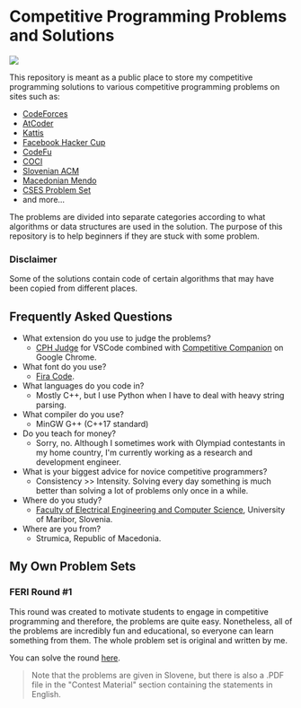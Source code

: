# Competitive Programming Problems and Solutions

![](https://img.shields.io/static/v1?label=Solutions&message=1782&color=brightgreen)

This repository is meant as a public place to store my competitive programming solutions to various competitive programming problems on sites such as:
 - [CodeForces](https://codeforces.com/)
 - [AtCoder](https://atcoder.jp/)
 - [Kattis](http://open.kattis.com/)
 - [Facebook Hacker Cup](https://www.facebook.com/codingcompetitions/hacker-cup)
 - [CodeFu](https://codefu.mk/)
 - [COCI](https://hsin.hr/coci/)
 - [Slovenian ACM](https://putka-upm.acm.si/)
 - [Macedonian Mendo](https://mendo.mk/)
 - [CSES Problem Set](https://cses.fi/)
 - and more...

The problems are divided into separate categories according to what algorithms or data structures are used in the solution. The purpose of this repository is to help beginners if they are stuck with some problem.

### Disclaimer

Some of the solutions contain code of certain algorithms that may have been copied from different places.

## Frequently Asked Questions

 - What extension do you use to judge the problems?
    - [CPH Judge](https://marketplace.visualstudio.com/items?itemName=DivyanshuAgrawal.competitive-programming-helper) for VSCode combined with [Competitive Companion](https://chromewebstore.google.com/detail/competitive-companion/cjnmckjndlpiamhfimnnjmnckgghkjbl?pli=1) on Google Chrome.
 - What font do you use?
    - [Fira Code](https://fonts.google.com/specimen/Fira+Code).
 - What languages do you code in?
    - Mostly C++, but I use Python when I have to deal with heavy string parsing.
 - What compiler do you use?
    - MinGW G++ (C++17 standard)
 - Do you teach for money?
    - Sorry, no. Although I sometimes work with Olympiad contestants in my home country, I'm currently working as a research and development engineer.
 - What is your biggest advice for novice competitive programmers?
    - Consistency >> Intensity. Solving every day something is much better than solving a lot of problems only once in a while.
 - Where do you study?
    - [Faculty of Electrical Engineering and Computer Science](https://feri.um.si/), University of Maribor, Slovenia.
 - Where are you from?
    - Strumica, Republic of Macedonia.


## My Own Problem Sets

### FERI Round #1

This round was created to motivate students to engage in competitive programming and therefore, the problems are quite easy. Nonetheless, all of the problems are incredibly fun and educational, so everyone can learn something from them. The whole problem set is original and written by me.

You can solve the round [here](https://codeforces.com/contestInvitation/47ae8382a534ff7e8bf220bd0122f4bfcbf9dabd).

 > Note that the problems are given in Slovene, but there is also a .PDF file in the "Contest Material" section containing the statements in English.
 
